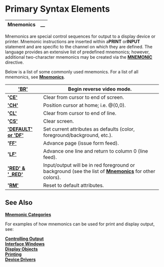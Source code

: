 # Primary Syntax Elements 

**Mnemonics** |  **__**  
---|---  
  
Mnemonics are special control sequences for output to a display device or printer. Mnemonic instructions are inserted within a**PRINT** or**INPUT** statement and are specific to the channel on which they are defined. The language provides an extensive list of predefined mnemonics; however, additional two-character mnemonics may be created via the **[MNEMONIC](../../../directives/mnemonic.md)** directive.

Below is a list of some commonly used mnemonics. For a list of all mnemonics, see **[Mnemonics](../../../mnemonics.md)**.

**['BR'](../../../mnemonics/br.md)** |  Begin reverse video mode.  
---|---  
**'[CE'](../../../mnemonics/ce.md)** |  Clear from cursor to end of screen.  
**['CH'](../../../mnemonics/ch.md)** |  Position cursor at home; i.e. @(0,0).  
**'[CL'](../../../mnemonics/cl.md)** |  Clear from cursor to end of line.  
**'[CS'](../../../mnemonics/cs.md)** |  Clear screen.  
**['DEFAULT' or 'DF'](../../../mnemonics/default.md)** |  Set current attributes as defaults (color, foreground/background, etc.).  
**'[FF'](../../../mnemonics/ff.md)** |  Advance page (issue form feed).  
**'[LF'](../../../mnemonics/lf.md)** |  Advance one line and return to column 0 (line feed).  
**['RED' & '_RED'](../../../mnemonics/red.md)** |  Input/output will be in red foreground or background (see the list of **[Mnemonics](../../../mnemonics.md)** for other colors).  
**'[RM'](../../../mnemonics/rm.md)** |  Reset to default attributes.  
  
## See Also

**[Mnemonic Categories](../../../mnemonics/mnemonic_categories.md)**

For examples of how mnemonics can be used for print and display output, see:

**[Controlling Output](../../Programming%20Constructs/Basic%20Input%20and%20Output/Output%20Statements.htm#output)**  
**[Interface Windows](../../Graphical%20User%20Interfaces/Interface%20Windows/Overview.md)**  
**[Display Objects](../../Graphical%20User%20Interfaces/Display%20Objects/Overview.md)**  
**[Printing](../../Printing/Introduction.md)**  
**[Device Drivers](../../Appendix%20of%20Miscellaneous%20Topics/Device%20Drivers/Overview.md)**
